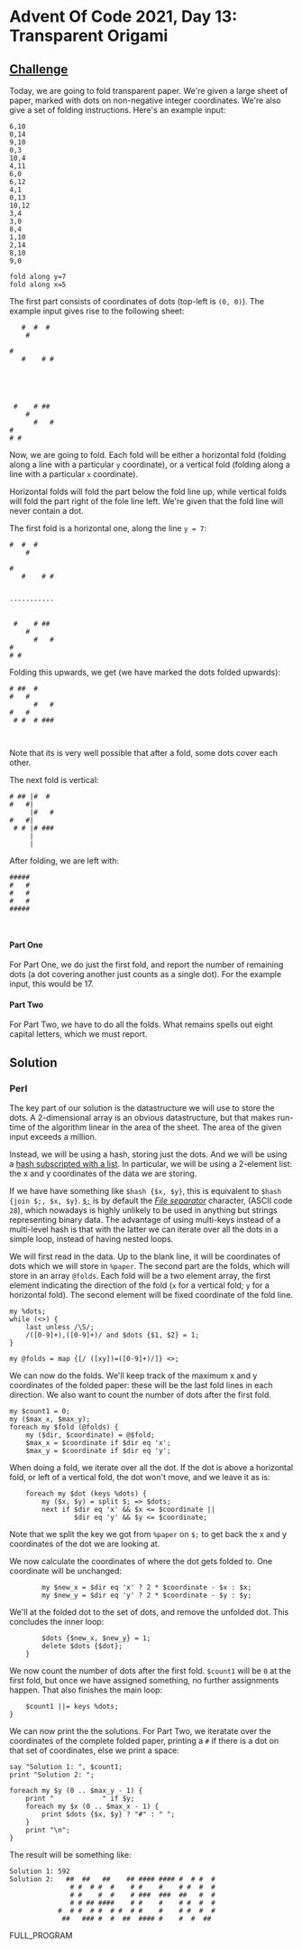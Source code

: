 # Advent Of Code 2021, Day 13: Transparent Origami

## [Challenge](https://adventofcode.com/2021/day/12)

Today, we are going to fold transparent paper. We're given a large
sheet of paper, marked with dots on non-negative integer coordinates.
We're also give a set of folding instructions. Here's an example input:

~~~~
6,10
0,14
9,10
0,3
10,4
4,11
6,0
6,12
4,1
0,13
10,12
3,4
3,0
8,4
1,10
2,14
8,10
9,0

fold along y=7
fold along x=5
~~~~

The first part consists of coordinates of dots (top-left is `(0, 0)`).
The example input gives rise to the following sheet:

~~~~
   #  #  # 
    #      
           
#          
   #    # #
           
           
           
           
           
 #    # ## 
    #      
      #   #
#          
# #        
~~~~

Now, we are going to fold. Each fold will be either a horizontal
fold (folding along a line with a particular `y` coordinate), or
a vertical fold (folding along a line with a particular `x` 
coordinate).

Horizontal folds will fold the part below the fold line up, while
vertical folds will fold the part right of the fole line left.
We're given that the fold line will never contain a dot.

The first fold is a horizontal one, along the line `y = 7`:

<pre><code>#  #  #
    #

#  
   #    # #


<span class = 'fold'>-----------</span>


 #    # ##
    # 
      #   #
#
# #
</code></pre>

Folding this upwards, we get (we have marked the dots folded upwards):

<pre><code><span class = 'fold'>#</span> <span class = 'fold'>#</span>#  #
<span class = 'fold'>#</span>   #
      <span class = 'fold'>#</span>   <span class = 'fold'>#</span>
#   <span class = 'fold'>#</span>
 <span class = 'fold'>#</span> #  <span class = 'fold'>#</span> <span class = 'fold'>#</span><span class = 'fold'>#</span>#


</code></pre>

Note that its is very well possible that after a fold, some dots 
cover each other.

The next fold is vertical:

<pre><code># ## <span class = 'fold'>|</span>#  # 
#   #<span class = 'fold'>|</span>     
     <span class = 'fold'>|</span>#   #
#   #<span class = 'fold'>|</span>     
 # # <span class = 'fold'>|</span># ###
     <span class = 'fold'>|</span>     
     <span class = 'fold'>|</span>     
</code></pre>

After folding, we are left with:

<pre><code>#<span class = 'fold'>#</span>#<span class = 'fold'>##</span>
#   #
<span class = 'fold'>#</span>   <span class = 'fold'>#</span>
#   #
<span class = 'fold'>#</span>#<span class = 'fold'>###</span>


</code></pre>


#### Part One

For Part One, we do just the first fold, and report the number
of remaining dots (a dot covering another just counts as a single dot).
For the example input, this would be <span class = "answer">17</span>.

#### Part Two

For Part Two, we have to do all the folds. What remains spells out
eight capital letters, which we must report.


## Solution

### Perl

The key part of our solution is the datastructure we will use to
store the dots. A 2-dimensional array is an obvious datastructure,
but that makes run-time of the algorithm linear in the area of
the sheet. The area of the given input exceeds a million.

Instead, we will be using a hash, storing just the dots. And we
will be using a [hash subscripted with a
list](https://perldoc.perl.org/perldata#Multi-dimensional-array-emulation).
In particular, we will be using a 2-element list: the x and y coordinates
of the data we are storing.

If we have have something like `$hash {$x, $y}`, this is equivalent
to `$hash {join $;, $x, $y}`. [`$;`](https://perldoc.perl.org/perlvar#$SUBSEP)
is by default the
[*File separator*](https://www.lammertbies.nl/comm/info/ascii-characters#fs)
character, (ASCII code `28`), which nowadays is highly unlikely to be
used in anything but strings representing binary data. The advantage
of using multi-keys instead of a multi-level hash is that with the
latter we can iterate over all the dots in a simple loop, instead of
having nested loops.

We will first read in the data. Up to the blank line, it will be coordinates
of dots which we will store in `%paper`. The second part are the folds,
which will store in an array `@folds`. Each fold will be a two element
array, the first element indicating the direction of the fold
(`x` for a vertical fold; `y` for a horizontal fold). The second element
will be fixed coordinate of the fold line.

~~~~
my %dots;
while (<>) {
    last unless /\S/;
    /([0-9]+),([0-9]+)/ and $dots {$1, $2} = 1;
}

my @folds = map {[/ ([xy])=([0-9]+)/]} <>;
~~~~

We can now do the folds. We'll keep track of the maximum x and y coordinates
of the folded paper: these will be the last fold lines in each direction.
We also want to count the number of dots after the first fold.

~~~~
my $count1 = 0;
my ($max_x, $max_y);
foreach my $fold (@folds) {
    my ($dir, $coordinate) = @$fold;
    $max_x = $coordinate if $dir eq 'x';
    $max_y = $coordinate if $dir eq 'y';
~~~~

When doing a fold, we iterate over all the dot. If the dot is
above a horizontal fold, or left of a vertical fold, the dot won't
move, and we leave it as is:

~~~~
    foreach my $dot (keys %dots) {
        my ($x, $y) = split $; => $dots;
        next if $dir eq 'x' && $x <= $coordinate ||
                $dir eq 'y' && $y <= $coordinate;
~~~~

Note that we split the key we got from `%paper` on `$;` to get back 
the x and y coordinates of the dot we are looking at.

We now calculate the coordinates of where the dot gets folded to.
One coordinate will be unchanged:

~~~~
        my $new_x = $dir eq 'x' ? 2 * $coordinate - $x : $x;
        my $new_y = $dir eq 'y' ? 2 * $coordinate - $y : $y;
~~~~

We'll at the folded dot to the set of dots, and remove the unfolded dot.
This concludes the inner loop:

~~~~
        $dots {$new_x, $new_y} = 1; 
        delete $dots {$dot};   
    }
~~~~

We now count the number of dots after the first fold. `$count1` will be
`0` at the first fold, but once we have assigned something, no further
assignments happen. That also finishes the main loop:

~~~~
    $count1 ||= keys %dots; 
}
~~~~

We can now print the the solutions. For Part Two, we iteratate over
the coordinates of the complete folded paper, printing a `#` if
there is a dot on that set of coordinates, else we print a space:

~~~~
say "Solution 1: ", $count1;
print "Solution 2: ";

foreach my $y (0 .. $max_y - 1) {
    print "            " if $y;
    foreach my $x (0 .. $max_x - 1) {
        print $dots {$x, $y} ? "#" : " "; 
    }
    print "\n";
}
~~~~

The result will be something like:

~~~~
Solution 1: 592
Solution 2:   ##  ##   ##    ## #### #### #  # #  # 
               # #  # #  #    # #    #    # #  #  # 
               # #    #  #    # ###  ###  ##   #  # 
               # # ## ####    # #    #    # #  #  # 
            #  # #  # #  # #  # #    #    # #  #  # 
             ##   ### #  #  ##  #### #    #  #  ##  
~~~~

FULL_PROGRAM
